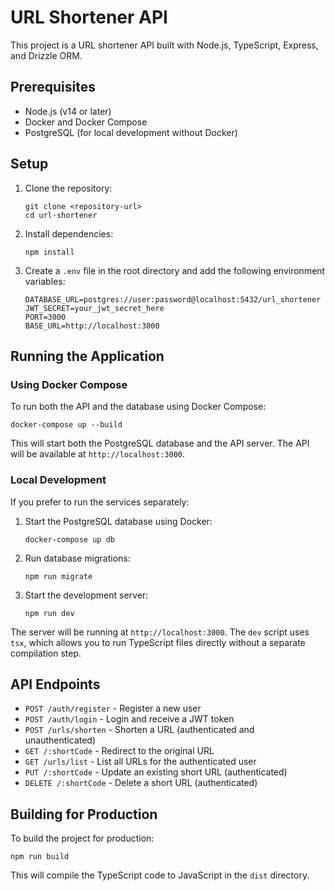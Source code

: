 # URL Shortener API

This project is a URL shortener API built with Node.js, TypeScript, Express, and Drizzle ORM.

## Prerequisites

- Node.js (v14 or later)
- Docker and Docker Compose
- PostgreSQL (for local development without Docker)

## Setup

1. Clone the repository:

   ```
   git clone <repository-url>
   cd url-shortener
   ```

2. Install dependencies:

   ```
   npm install
   ```

3. Create a `.env` file in the root directory and add the following environment variables:
   ```
   DATABASE_URL=postgres://user:password@localhost:5432/url_shortener
   JWT_SECRET=your_jwt_secret_here
   PORT=3000
   BASE_URL=http://localhost:3000
   ```

## Running the Application

### Using Docker Compose

To run both the API and the database using Docker Compose:

```
docker-compose up --build
```

This will start both the PostgreSQL database and the API server. The API will be available at `http://localhost:3000`.

### Local Development

If you prefer to run the services separately:

1. Start the PostgreSQL database using Docker:

   ```
   docker-compose up db
   ```

2. Run database migrations:

   ```
   npm run migrate
   ```

3. Start the development server:
   ```
   npm run dev
   ```

The server will be running at `http://localhost:3000`. The `dev` script uses `tsx`, which allows you to run TypeScript files directly without a separate compilation step.

## API Endpoints

- `POST /auth/register` - Register a new user
- `POST /auth/login` - Login and receive a JWT token
- `POST /urls/shorten` - Shorten a URL (authenticated and unauthenticated)
- `GET /:shortCode` - Redirect to the original URL
- `GET /urls/list` - List all URLs for the authenticated user
- `PUT /:shortCode` - Update an existing short URL (authenticated)
- `DELETE /:shortCode` - Delete a short URL (authenticated)

## Building for Production

To build the project for production:

```
npm run build
```

This will compile the TypeScript code to JavaScript in the `dist` directory.
